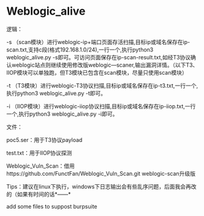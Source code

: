 # Weblogic_alive

逻辑：

-s （scan模块）进行weblogic-ip+端口页面存活扫描,目标ip或域名保存在ip-scan.txt,支持c段(格式192.168.1.0/24),一行一个,执行python3 weblogic_alive.py -s即可。可访问页面保存在ip-scan-result.txt,如经T3协议确认weblogic站点则继续使用修改版weblogic—scaner,输出漏洞详情。（以下T3、IIOP模块可以单独跑，但T3模块已包含在scan模块，尽量只使用scan模块）

-t （T3模块）进行weblogic-T3协议扫描,目标ip或域名保存在ip-t3.txt,一行一个,执行python3 weblogic_alive.py -t即可。

-i （IIOP模块）进行weblogic-iiop协议扫描,目标ip或域名保存在ip-iiop.txt,一行一个,执行python3 weblogic_alive.py -i即可。

文件：

poc5.ser：用于T3协议payload

test.txt：用于IIOP协议探测

Weblogic_Vuln_Scan：借用https://github.com/FunctFan/Weblogic_Vuln_Scan.git  weblogic-scan升级版

Tips：建议在linux下执行，windows下日志输出会有些乱序问题，后面我会再改的（如果有时间的话*——*

add some files to suppost burpsuite
